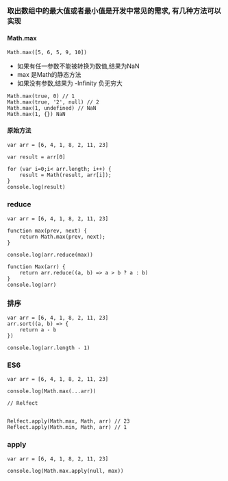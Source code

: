 ### 取出数组中的最大值或者最小值是开发中常见的需求, 有几种方法可以实现

#### Math.max

```
Math.max([5, 6, 5, 9, 10])

```
- 如果有任一参数不能被转换为数值,结果为NaN
- max 是Math的静态方法 
- 如果没有参数,结果为 -Infinity 负无穷大

```
Math.max(true, 0) // 1
Math.max(true, '2', null) // 2
Math.max(1, undefined) // NaN
Math.max(1, {}) NaN
```

#### 原始方法

```
var arr = [6, 4, 1, 8, 2, 11, 23]

var result = arr[0]

for (var i=0;i< arr.length; i++) {
    result = Math(result, arr[i]);
}
console.log(result)
```

### reduce

```
var arr = [6, 4, 1, 8, 2, 11, 23]

function max(prev, next) {
    return Math.max(prev, next);
}

console.log(arr.reduce(max))

function Max(arr) {
    return arr.reduce((a, b) => a > b ? a : b)
}
console.log(arr)
```

### 排序

```
var arr = [6, 4, 1, 8, 2, 11, 23]
arr.sort((a, b) => {
    return a - b
})

console.log(arr.length - 1)
```

### ES6

```
var arr = [6, 4, 1, 8, 2, 11, 23]

console.log(Math.max(...arr))

// Relfect


Relfect.apply(Math.max, Math, arr) // 23
Reflect.apply(Math.min, Math, arr) // 1

```

### apply

```
var arr = [6, 4, 1, 8, 2, 11, 23]

console.log(Math.max.apply(null, max))

```